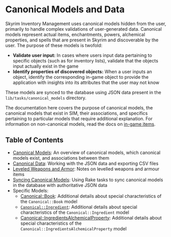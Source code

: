 # Canonical Models and Data

Skyrim Inventory Management uses canonical models hidden from the user, primarily to handle complex validations of user-generated data. Canonical models represent actual items, enchantments, powers, alchemical properties, and spells that are present in Skyrim and discoverable by the user. The purpose of these models is twofold:

* **Validate user input:** In cases where users input data pertaining to specific objects (such as for inventory lists), validate that the objects input actually exist in the game
* **Identify properties of discovered objects:** When a user inputs an object, identify the corresponding in-game object to provide the application with insights into its attributes that the user may not know

These models are synced to the database using JSON data present in the `lib/tasks/canonical_models` directory.

The documentation here covers the purpose of canonical models, the canonical models that exist in SIM, their associations, and specifics pertaining to particular models that require additional explanation. For information on non-canonical models, read the docs on [in-game items](/docs/in_game_items/README.md).

## Table of Contents

* [Canonical Models](/docs/canonical_models/canonical-models.md): An overview of canonical models, which canonical models exist, and associations between them
* [Canonical Data](/docs/canonical_models/canonical-data.md): Working with the JSON data and exporting CSV files
* [Leveled Weapons and Armor](/docs/canonical_models/levelled-weapons-and-armour.md): Notes on levelled weapons and armour items
* [Syncing Canonical Models](/docs/canonical_models/syncing-canonical-models.md): Using Rake tasks to sync canonical models in the database with authoritative JSON data
* Specific Models:
  * [Canonical::Book](/docs/canonical_models/canonical-book.md): Additional details about special characteristics of the `Canonical::Book` model
  * [`Canonical::Ingredient`](/docs/canonical_models/canonical-ingredient.md): Additional details about special characteristics of the `Canonical::Ingredient` model
  * [Canonical::IngredientsAlchemicalProperty](/docs/canonical_models/canonical-ingredients-alchemical-property.md): Additional details about special characteristics of the `Canonical::IngredientsAlchemicalProperty` model
